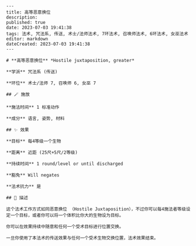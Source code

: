 
    ---
    title: 高等恶意换位
    description: 
    published: true
    date: 2023-07-03 19:41:38
    tags: 法术, 咒法系, 传送, 术士/法师法术, 7环法术, 召唤师法术, 6环法术, 女巫法术
    editor: markdown
    dateCreated: 2023-07-03 19:41:38
    ---

    # **高等恶意换位** *Hostile juxtaposition, greater*

    **学派** 咒法系 (传送) 

    **环位** 术士/法师 7, 召唤师 6, 女巫 7

    ## 🪄 施放

    **施法时间** 1 标准动作

    **成分** 语言, 姿势, 材料

    ## ✨ 效果 

    **目标** 每4等级一个生物 

    **距离** 近距 (25尺+5尺/2等级)  

    **持续时间** 1 round/level or until discharged 

    **豁免** Will negates

    **法术抗力** 是

    ## 📖 描述

    这个法术工作方式如同恶意换位 （Hostile Juxtaposition），不过你可以每4施法者等级设定一个目标，或者你可以将一个体积比你大的生物设为目标。

    你可以在效果持续中随意和任何一个受术目标进行位置交换。

    一旦你使用了本法术的传送效果与任何一个受术生物交换位置，法术效果结束。
    